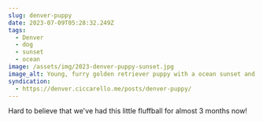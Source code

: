 ```yaml
---
slug: denver-puppy
date: 2023-07-09T05:28:32.249Z
tags:
  - Denver
  - dog
  - sunset
  - ocean
image: /assets/img/2023-denver-puppy-sunset.jpg
image_alt: Young, furry golden retriever puppy with a ocean sunset and palm trees behind.
syndication:
  - https://denver.ciccarello.me/posts/denver-puppy/
---
```

Hard to believe that we've had this little fluffball for almost 3 months now!
